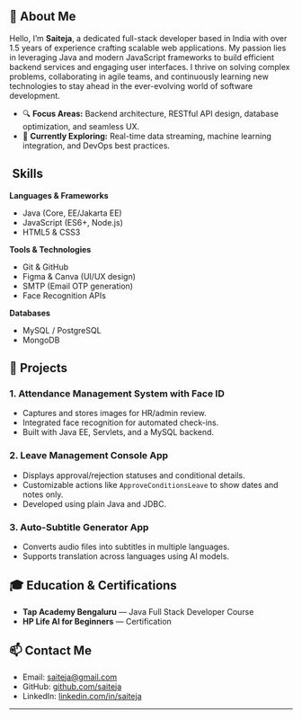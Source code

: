  
## 🚀 About Me

Hello, I’m **Saiteja**, a dedicated full-stack developer based in India with over 1.5 years of experience crafting scalable web applications. My passion lies in leveraging Java and modern JavaScript frameworks to build efficient backend services and engaging user interfaces. I thrive on solving complex problems, collaborating in agile teams, and continuously learning new technologies to stay ahead in the ever-evolving world of software development.

* 🔍 **Focus Areas:** Backend architecture, RESTful API design, database optimization, and seamless UX.
* 🌱 **Currently Exploring:** Real-time data streaming, machine learning integration, and DevOps best practices.

##  Skills

**Languages & Frameworks**

* Java (Core, EE/Jakarta EE)
* JavaScript (ES6+, Node.js)
* HTML5 & CSS3

**Tools & Technologies**

* Git & GitHub
* Figma & Canva (UI/UX design)
* SMTP (Email OTP generation)
* Face Recognition APIs

**Databases**

* MySQL / PostgreSQL
* MongoDB

## 📂 Projects

### 1. Attendance Management System with Face ID

* Captures and stores images for HR/admin review.
* Integrated face recognition for automated check-ins.
* Built with Java EE, Servlets, and a MySQL backend.

### 2. Leave Management Console App

* Displays approval/rejection statuses and conditional details.
* Customizable actions like `ApproveConditionsLeave` to show dates and notes only.
* Developed using plain Java and JDBC.

### 3. Auto-Subtitle Generator App

* Converts audio files into subtitles in multiple languages.
* Supports translation across languages using AI models.

## 🎓 Education & Certifications

* **Tap Academy Bengaluru** — Java Full Stack Developer Course
* **HP Life AI for Beginners** — Certification

## 📫 Contact Me

* Email: [saiteja@gmail.com](sait6902@gmail.com)
* GitHub: [github.com/saiteja](https://github.com/SaiTeja-out)
* LinkedIn: [linkedin.com/in/saiteja](https://www.linkedin.com/in/saiteja-balareddypalli-a85930365)

---

 
